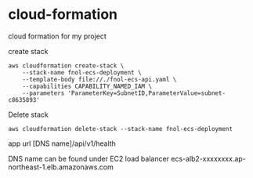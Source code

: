 # cloud-formation
cloud formation for my project 



create stack 

    aws cloudformation create-stack \
    	--stack-name fnol-ecs-deployment \
    	--template-body file://./fnol-ecs-api.yaml \
    	--capabilities CAPABILITY_NAMED_IAM \
    	--parameters 'ParameterKey=SubnetID,ParameterValue=subnet-c8635893'

Delete stack

    aws cloudformation delete-stack --stack-name fnol-ecs-deployment


app url
[DNS name]/api/v1/health

DNS name can be found under EC2 load balancer
ecs-alb2-xxxxxxxx.ap-northeast-1.elb.amazonaws.com